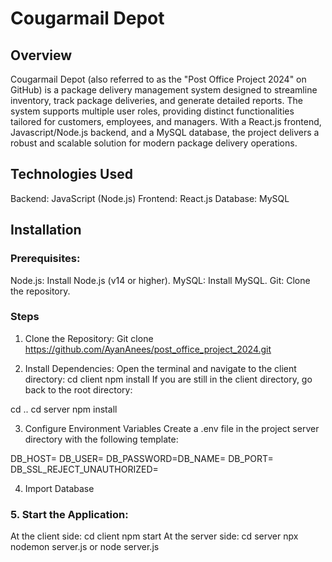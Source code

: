 # Cougarmail Depot

## Overview

Cougarmail Depot (also referred to as the "Post Office Project 2024" on GitHub) is a package delivery management system designed to streamline inventory, track package deliveries, and generate detailed reports. The system supports multiple user roles, providing distinct functionalities tailored for customers, employees, and managers. With a React.js frontend, Javascript/Node.js backend, and a MySQL database, the project delivers a robust and scalable solution for modern package delivery operations.


## Technologies Used

Backend: JavaScript (Node.js)
Frontend: React.js
Database: MySQL


## Installation

### Prerequisites:

Node.js: Install Node.js (v14 or higher).
MySQL: Install MySQL.
Git: Clone the repository.

### Steps
1. Clone the Repository:
Git clone https://github.com/AyanAnees/post_office_project_2024.git

2. Install Dependencies:
Open the terminal and navigate to the client directory:
cd client
npm install
If you are still in the client directory, go back to the root directory:


cd ..
cd server
npm install

3. Configure Environment Variables
Create a .env file in the project server directory with the following template:

DB_HOST=
DB_USER=
DB_PASSWORD=DB_NAME=
DB_PORT=
DB_SSL_REJECT_UNAUTHORIZED=


4. Import Database

### 5. Start the Application:
At the client side:
cd client
npm start 
At the server side: 
cd server
npx nodemon server.js 
or
node server.js

